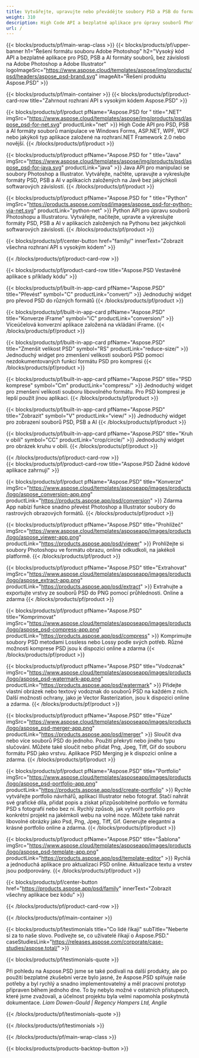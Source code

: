 ```yaml
---
title: Vytvářejte, upravujte nebo převádějte soubory PSD a PSB do formátů PDF a obrázků
weight: 310
description: High Code API a bezplatné aplikace pro úpravy souborů Photoshopu. Možnost aktualizovat vlastnosti hladiny, přidat vodoznaky otočit měřítko Převrátit oříznutí dithering Raster Conversion.
url: /
---
```


{{< blocks/products/pf/main-wrap-class >}}
{{< blocks/products/pf/upper-banner h1="Řešení formátu souboru Adobe Photoshop" h2="Vysoký kód API a bezplatné aplikace pro PSD, PSB a AI formáty souborů, bez závislosti na Adobe Photoshop a Adobe Illustrator" logoImageSrc="https://www.aspose.cloud/templates/aspose/img/products/psd/headers/aspose_psd-brand.svg" imageAlt="Řešení produktu Aspose.PSD" >}}

{{< blocks/products/pf/main-container >}}
{{< blocks/products/pf/product-card-row title="Zahrnout rozhraní API s vysokým kódem Aspose.PSD" >}}

{{< blocks/products/pf/product pfName="Aspose.PSD for " title=".NET" imgSrc="https://www.aspose.cloud/templates/aspose/img/products/psd/aspose_psd-for-net.svg" productLink="net" >}}
High Code API pro PSD, PSB a AI formáty souborů manipulace ve Windows Forms, ASP.NET, WPF, WCF nebo jakýkoli typ aplikace založené na rozhraní.NET Framework 2.0 nebo novější.
{{< /blocks/products/pf/product >}}

{{< blocks/products/pf/product pfName="Aspose.PSD for " title="Java" imgSrc="https://www.aspose.cloud/templates/aspose/img/products/psd/aspose_psd-for-java.svg" productLink="java" >}}
Java API pro manipulaci se soubory Photoshop a Illustrator. Vytvářejte, načtěte, upravujte a vykreslujte formáty PSD, PSB a AI v aplikacích založených na Javě bez jakýchkoli softwarových závislostí.
{{< /blocks/products/pf/product >}}

{{< blocks/products/pf/product pfName="Aspose.PSD for " title="Python" imgSrc="https://products.aspose.com/psd/images/aspose_psd-for-python-via-net.svg" productLink="python-net" >}}
Python API pro úpravu souborů Photoshopu a Illustratoru. Vytvářejte, načítejte, upravte a vykreslujte formáty PSD, PSB a AI v aplikacích založených na Pythonu bez jakýchkoli softwarových závislostí.
{{< /blocks/products/pf/product >}}

{{< blocks/products/pf/center-button href="family/" innerText="Zobrazit všechna rozhraní API s vysokým kódem" >}}

{{< /blocks/products/pf/product-card-row >}}

{{< blocks/products/pf/product-card-row title="Aspose.PSD Vestavěné aplikace s příklady kódu" >}}

{{< blocks/products/pf/built-in-app-card pfName="Aspose.PSD" title="Převést" symbol="C" productLink="convert/" >}}
Jednoduchý widget pro převod PSD do různých formátů
{{< /blocks/products/pf/product >}}

{{< blocks/products/pf/built-in-app-card pfName="Aspose.PSD" title="Konverze iFrame" symbol="iC" productLink="conversion/" >}}
Víceúčelová konverzní aplikace založená na vkládání iFrame.
{{< /blocks/products/pf/product >}}

{{< blocks/products/pf/built-in-app-card pfName="Aspose.PSD" title="Zmenšit velikost PSD" symbol="RS" productLink="reduce-size/" >}}
Jednoduchý widget pro zmenšení velikosti souborů PSD pomocí nezdokumentovaných funkcí formátu PSD pro kompresi
{{< /blocks/products/pf/product >}}

{{< blocks/products/pf/built-in-app-card pfName="Aspose.PSD" title="PSD komprese" symbol="Cm" productLink="compress/" >}}
Jednoduchý widget pro zmenšení velikosti souboru libovolného formátu. Pro PSD kompresi je lepší použít jinou aplikaci.
{{< /blocks/products/pf/product >}}

{{< blocks/products/pf/built-in-app-card pfName="Aspose.PSD" title="Zobrazit" symbol="V" productLink="view/" >}}
Jednoduchý widget pro zobrazení souborů PSD, PSB a AI
{{< /blocks/products/pf/product >}}

{{< blocks/products/pf/built-in-app-card pfName="Aspose.PSD" title="Kruh v obilí" symbol="CC" productLink="crop/circle/" >}}
Jednoduchý widget pro obrázek kruhu v obilí.
{{< /blocks/products/pf/product >}}
									
{{< /blocks/products/pf/product-card-row >}}										   
{{< blocks/products/pf/product-card-row title="Aspose.PSD Žádné kódové aplikace zahrnují" >}}

{{< blocks/products/pf/product pfName="Aspose.PSD" title="Konverze" imgSrc="https://www.aspose.cloud/templates/asposeapp/images/products/logo/aspose_conversion-app.png" productLink="https://products.aspose.app/psd/conversion" >}}
Zdarma App nabízí funkce snadno převést Photoshop a Illustrator soubory do rastrových obrazových formátů.
{{< /blocks/products/pf/product >}}

{{< blocks/products/pf/product pfName="Aspose.PSD" title="Prohlížeč" imgSrc="https://www.aspose.cloud/templates/asposeapp/images/products/logo/aspose_viewer-app.png" productLink="https://products.aspose.app/psd/viewer" >}}
Prohlížejte si soubory Photoshopu ve formátu obrazu, online odkudkoli, na jakékoli platformě.
{{< /blocks/products/pf/product >}}

{{< blocks/products/pf/product pfName="Aspose.PSD" title="Extrahovat" imgSrc="https://www.aspose.cloud/templates/asposeapp/images/products/logo/aspose_extract-app.png" productLink="https://products.aspose.app/psd/extract" >}}
Extrahujte a exportujte vrstvy ze souborů PSD do PNG pomocí průhlednosti. Online a zdarma
{{< /blocks/products/pf/product >}}

{{< blocks/products/pf/product pfName="Aspose.PSD" title="Komprimovat" imgSrc="https://www.aspose.cloud/templates/asposeapp/images/products/logo/aspose_psd-compress-app.png" productLink="https://products.aspose.app/psd/compress" >}}
Komprimujte soubory PSD metodami Lossless nebo Lossy podle svých potřeb. Různé možnosti komprese PSD jsou k dispozici online a zdarma
{{< /blocks/products/pf/product >}}

{{< blocks/products/pf/product pfName="Aspose.PSD" title="Vodoznak" imgSrc="https://www.aspose.cloud/templates/asposeapp/images/products/logo/aspose_psd-watermark-app.png" productLink="https://products.aspose.app/psd/watermark" >}}
Přidejte vlastní obrázek nebo textový vodoznak do souborů PSD na každém z nich. Další možnosti ochrany, jako je Vector Rasterization, jsou k dispozici online a zdarma.
{{< /blocks/products/pf/product >}}

{{< blocks/products/pf/product pfName="Aspose.PSD" title="Fúze" imgSrc="https://www.aspose.cloud/templates/asposeapp/images/products/logo/aspose_psd-merger-app.png" productLink="https://products.aspose.app/psd/merger" >}}
Sloučit dva nebo více souborů PSD do jednoho. Použití překrytí nebo jiného typu slučování. Můžete také sloučit nebo přidat Png, Jpeg, Tiff, Gif do souboru formátu PSD jako vrstvu. Aplikace PSD Merging je k dispozici online a zdarma.
{{< /blocks/products/pf/product >}}

{{< blocks/products/pf/product pfName="Aspose.PSD" title="Portfolio" imgSrc="https://www.aspose.cloud/templates/asposeapp/images/products/logo/aspose_psd-portfolio-app.png" productLink="https://products.aspose.app/psd/create-portfolio" >}}
Rychle vytvářejte portfolio návrhářů, aplikací Illustrator nebo fotograf. Stačí nahrát své grafické díla, přidat popis a získat přizpůsobitelné portfolio ve formátu PSD s fotografií nebo bez ní. Rychlý způsob, jak vytvořit portfolio pro konkrétní projekt na jakémkoli webu na volné noze. Můžete také nahrát libovolné obrázky jako Psd, Png, Jpeg, Tiff, Gif. Generujte elegantní a krásné portfolio online a zdarma.
{{< /blocks/products/pf/product >}}

{{< blocks/products/pf/product pfName="Aspose.PSD" title="Šablona" imgSrc="https://www.aspose.cloud/templates/asposeapp/images/products/logo/aspose_psd-template-app.png" productLink="https://products.aspose.app/psd/template-editor" >}}
Rychlá a jednoduchá aplikace pro aktualizaci PSD online. Aktualizace textu a vrstev jsou podporovány.
{{< /blocks/products/pf/product >}}

{{< blocks/products/pf/center-button href="https://products.aspose.app/psd/family" innerText="Zobrazit všechny aplikace bez kódu" >}}

{{< /blocks/products/pf/product-card-row >}}

{{< /blocks/products/pf/main-container >}}

{{< blocks/products/pf/testimonials title="Co lidé říkají" subTitle="Neberte si za to naše slovo. Podívejte se, co uživatelé říkají o Aspose.PSD." caseStudiesLink="https://releases.aspose.com/corporate/case-studies/aspose.total/" >}}

{{< blocks/products/pf/testimonials-quote >}}
<p class="first">
 Při pohledu na Aspose.PSD jsme se také podívali na další produkty, ale po použití bezplatné zkušební verze bylo jasné, že Aspose.PSD splňuje naše potřeby a byl rychlý a snadno implementovatelný a měl pracovní prototyp připraven během jednoho dne. To by nebylo možné v ostatních přístupech, které jsme zvažovali, a účelnost projektu byla velmi napomohla poskytnutá dokumentace.
 <em>
  Liam Dowen-Gould | Regency Hampers Ltd, Anglie
 </em>
</p>

{{< /blocks/products/pf/testimonials-quote >}}

{{< /blocks/products/pf/testimonials >}}

{{< /blocks/products/pf/main-wrap-class >}}

{{< blocks/products/products-backtop-button >}}

